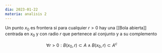 ```yaml
---
dia: 2023-01-22
materia: analisis 2
---
```

Un punto $x_0$ es frontera si para cualquier $r > 0$ hay una [[Bola abierta]] centrada en $x_0$ y con radio $r$ que pertenece al conjunto y a su complemento

$$ \forall r > 0 : B(x_0, r) \subset A \land B(x_0, r) \subset A^c $$